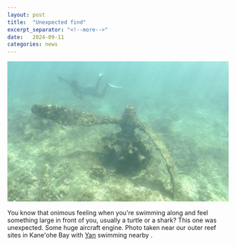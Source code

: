 ```yaml
---
layout: post
title:  "Unexpected find"
excerpt_separator: "<!--more-->"
date:   2024-09-11
categories: news
---
```


<img src="/assets/posts/engine_yan.jpeg" width="600"/>

You know that onimous feeling when you're swimming along and feel something large in front of you, usually a turtle or a shark?  This one was unexpected. Some huge aircraft engine. Photo taken near our outer reef sites in Kane'ohe Bay with [Yan](/people/yan) swimming nearby . 